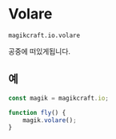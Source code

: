 
# Volare

`magikcraft.io.volare`

공중에 떠있게됩니다.

## 예

```javascript
const magik = magikcraft.io;

function fly() {
    magik.volare();
}
```